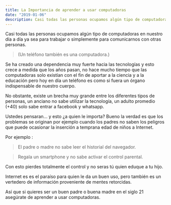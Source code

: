 ```yaml
---
title: La Importancia de aprender a usar computadoras
date: "2019-01-06"
description: Casi todas las personas ocupamos algún tipo de computadoras en nuestro día
---
```


Casi todas las personas ocupamos algún tipo de computadoras en nuestro día a día ya sea para trabajar o simplemente para comunicarnos con otras personas. 
> (Un teléfono también es una computadora.)

Se ha creado una dependencia muy fuerte hacia las tecnologías y esto crece a medida que los años pasan, no hace mucho tiempo que las computadoras solo existían con el fin de aportar a la ciencia y a la educación pero hoy en día un teléfono es como si fuera un órgano indispensable de nuestro cuerpo.

No obstante, existe un brecha muy grande entre los diferentes tipos de personas, un anciano no sabe utilizar la tecnología, un adulto promedio (+40) solo sabe entrar a facebook y whatsapp.

Ustedes pensaran... y esto ¿a quien le importa?
Bueno la verdad es que los problemas se originan por ejemplo cuando los padres no saben los peligros que puede ocasionar la inserción a temprana edad de niños a Internet.

Por ejemplo :
> El padre o madre no sabe leer el historial del navegador.

> Regala un smartphone y no sabe activar el control parental.

Con esto pierdes totalmente el control y no seras tú quien eduque a tu hijo.

Internet es es el paraíso para quien le da un buen uso, pero también es un vertedero de información proveniente  de mentes retorcidas.

Así que si quieres ser un buen padre o buena madre en el siglo 21 asegúrate de aprender a usar computadoras.
